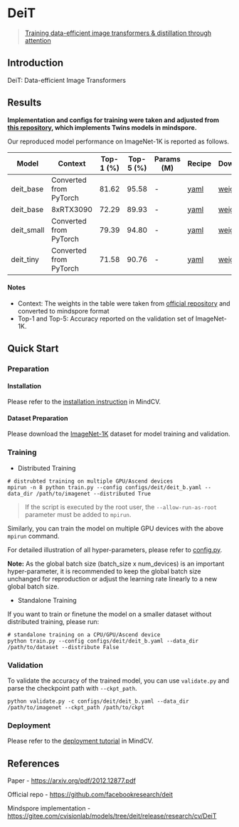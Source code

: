 
# DeiT
> [Training data-efficient image transformers & distillation through attention](https://arxiv.org/abs/2012.12877)

## Introduction

DeiT: Data-efficient Image Transformers

## Results

**Implementation and configs for training were taken and adjusted from [this repository](https://gitee.com/cvisionlab/models/tree/deit/release/research/cv/DeiT), which implements Twins models in mindspore.**

Our reproduced model performance on ImageNet-1K is reported as follows.

<div align="center">

| Model    | Context  | Top-1 (%) | Top-5 (%) | Params (M) | Recipe                                                                                        | Download                                                                               |
|----------|----------|-----------|-----------|------------|-----------------------------------------------------------------------------------------------|----------------------------------------------------------------------------------------|
| deit_base | Converted from PyTorch | 81.62     | 95.58     | -  | [yaml](https://github.com/mindspore-lab/mindcv/blob/main/configs/deit/deit_b.yaml) | [weights](https://storage.googleapis.com/huawei-mindspore-hk/DeiT/Converted/deit_base_patch16_224.ckpt) |
| deit_base | 8xRTX3090 | 72.29 | 89.93 | - | [yaml](https://github.com/mindspore-lab/mindcv/blob/main/configs/deit/deit_b.yaml) | [weights](https://storage.googleapis.com/huawei-mindspore-hk/DeiT/deit_base_patch16_224_acc%3D0.725.ckpt)
| deit_small | Converted from PyTorch | 79.39 | 94.80 | - | [yaml](https://github.com/mindspore-lab/mindcv/blob/main/configs/deit/deit_b.yaml) | [weights](https://storage.googleapis.com/huawei-mindspore-hk/DeiT/Converted/deit_small_patch16_224.ckpt) |
| deit_tiny | Converted from PyTorch | 71.58 | 90.76 | - | [yaml](https://github.com/mindspore-lab/mindcv/blob/main/configs/deit/deit_b.yaml) | [weights](https://storage.googleapis.com/huawei-mindspore-hk/DeiT/Converted/deit_tiny_patch16_224.ckpt) |

</div>

#### Notes

- Context: The weights in the table were taken from [official repository](https://github.com/facebookresearch/deit) and converted to mindspore format
- Top-1 and Top-5: Accuracy reported on the validation set of ImageNet-1K.

## Quick Start

### Preparation

#### Installation
Please refer to the [installation instruction](https://github.com/mindspore-ecosystem/mindcv#installation) in MindCV.

#### Dataset Preparation
Please download the [ImageNet-1K](https://www.image-net.org/challenges/LSVRC/2012/index.php) dataset for model training and validation.

### Training

* Distributed Training


```shell
# distrubted training on multiple GPU/Ascend devices
mpirun -n 8 python train.py --config configs/deit/deit_b.yaml --data_dir /path/to/imagenet --distributed True
```

> If the script is executed by the root user, the `--allow-run-as-root` parameter must be added to `mpirun`.

Similarly, you can train the model on multiple GPU devices with the above `mpirun` command.

For detailed illustration of all hyper-parameters, please refer to [config.py](https://github.com/mindspore-lab/mindcv/blob/main/config.py).

**Note:**  As the global batch size  (batch_size x num_devices) is an important hyper-parameter, it is recommended to keep the global batch size unchanged for reproduction or adjust the learning rate linearly to a new global batch size.

* Standalone Training

If you want to train or finetune the model on a smaller dataset without distributed training, please run:

```shell
# standalone training on a CPU/GPU/Ascend device
python train.py --config configs/deit/deit_b.yaml --data_dir /path/to/dataset --distribute False
```

### Validation

To validate the accuracy of the trained model, you can use `validate.py` and parse the checkpoint path with `--ckpt_path`.

```shell
python validate.py -c configs/deit/deit_b.yaml --data_dir /path/to/imagenet --ckpt_path /path/to/ckpt
```

### Deployment

Please refer to the [deployment tutorial](https://github.com/mindspore-lab/mindcv/blob/main/tutorials/deployment.md) in MindCV.

## References

Paper - https://arxiv.org/pdf/2012.12877.pdf

Official repo - https://github.com/facebookresearch/deit

Mindspore implementation - https://gitee.com/cvisionlab/models/tree/deit/release/research/cv/DeiT
